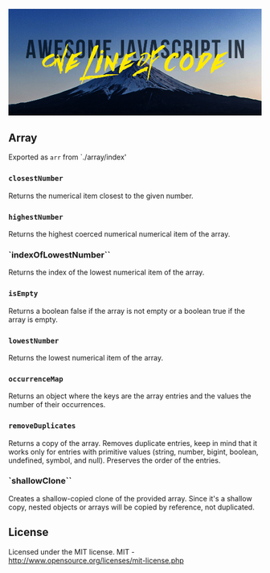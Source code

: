 ![Awesome JavaScript in one line of code written above a picture of Mt. Fuji's peak](ajsioloc.png)
  
## Array
Exported as `arr` from `./array/index'
### `closestNumber`
Returns the numerical item closest to the given number.

### `highestNumber`
Returns the highest coerced numerical numerical item of the array.
### `indexOfLowestNumber``
Returns the index of the lowest numerical item of the array.

### `isEmpty`
Returns a boolean false if the array is not empty or a boolean true if the array is empty.
### `lowestNumber`
Returns the lowest numerical item of the array.

### `occurrenceMap`
Returns an object where the keys are the array entries and the values the number of their occurrences.
### `removeDuplicates`
Returns a copy of the array.
Removes duplicate entries, keep in mind that it works only for entries with primitive values (string, number, bigint, boolean, undefined, symbol, and null). Preserves the order of the entries.
### `shallowClone``
Creates a shallow-copied clone of the provided array. Since it's a shallow copy, nested objects or arrays will be copied by reference, not duplicated.
 

## License

Licensed under the MIT license.
MIT - http://www.opensource.org/licenses/mit-license.php
